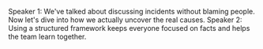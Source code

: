 Speaker 1: We've talked about discussing incidents without blaming people. Now let's dive into how we actually uncover the real causes.
Speaker 2: Using a structured framework keeps everyone focused on facts and helps the team learn together.
